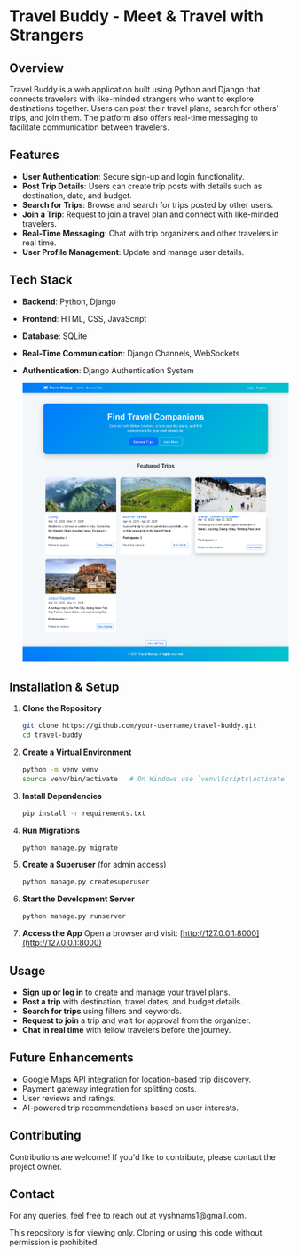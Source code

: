 # Travel Buddy - Meet & Travel with Strangers

## Overview

Travel Buddy is a web application built using Python and Django that connects travelers with like-minded strangers who want to explore destinations together. Users can post their travel plans, search for others' trips, and join them. The platform also offers real-time messaging to facilitate communication between travelers.

## Features

- **User Authentication**: Secure sign-up and login functionality.
- **Post Trip Details**: Users can create trip posts with details such as destination, date, and budget.
- **Search for Trips**: Browse and search for trips posted by other users.
- **Join a Trip**: Request to join a travel plan and connect with like-minded travelers.
- **Real-Time Messaging**: Chat with trip organizers and other travelers in real time.
- **User Profile Management**: Update and manage user details.

## Tech Stack

- **Backend**: Python, Django
- **Frontend**: HTML, CSS, JavaScript
- **Database**: SQLite
- **Real-Time Communication**: Django Channels, WebSockets
- **Authentication**: Django Authentication System


  ![Meet=and=Travel Home](media/home.png)


  
## Installation & Setup

1. **Clone the Repository**

   ```bash
   git clone https://github.com/your-username/travel-buddy.git
   cd travel-buddy
   ```

2. **Create a Virtual Environment**

   ```bash
   python -m venv venv
   source venv/bin/activate   # On Windows use `venv\Scripts\activate`
   ```

3. **Install Dependencies**

   ```bash
   pip install -r requirements.txt
   ```

4. **Run Migrations**

   ```bash
   python manage.py migrate
   ```

5. **Create a Superuser** (for admin access)

   ```bash
   python manage.py createsuperuser
   ```

6. **Start the Development Server**

   ```bash
   python manage.py runserver
   ```

7. **Access the App**
   Open a browser and visit: [http://127.0.0.1:8000](http://127.0.0.1:8000)

## Usage

- **Sign up or log in** to create and manage your travel plans.
- **Post a trip** with destination, travel dates, and budget details.
- **Search for trips** using filters and keywords.
- **Request to join** a trip and wait for approval from the organizer.
- **Chat in real time** with fellow travelers before the journey.

## Future Enhancements

- Google Maps API integration for location-based trip discovery.
- Payment gateway integration for splitting costs.
- User reviews and ratings.
- AI-powered trip recommendations based on user interests.

## Contributing

Contributions are welcome! If you'd like to contribute, please contact the project owner.

## Contact

For any queries, feel free to reach out at vyshnams1\@gmail.com.


This repository is for viewing only. Cloning or using this code without permission is prohibited.
